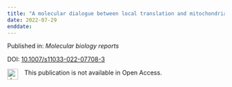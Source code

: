 ```yaml
---
title: "A molecular dialogue between local translation and mitochondria: powering mitophagy in axons."
date: 2022-07-29
enddate:
---
```


Published in: *Molecular biology reports*

DOI: [10.1007/s11033-022-07708-3](https://doi.org/10.1007/s11033-022-07708-3)

<img src="https://upload.wikimedia.org/wikipedia/commons/thumb/0/0e/Closed_Access_logo_transparent.svg/1200px-Closed_Access_logo_transparent.svg.png" alt="drawing" width="25" align="left"/> &nbsp;&nbsp;&nbsp;This publication is not available in Open Access.


